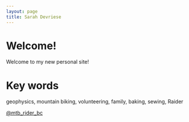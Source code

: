 ```yaml
---
layout: page
title: Sarah Devriese
---
```


# Welcome!

Welcome to my new personal site!

# Key words

geophysics, mountain biking, volunteering, family, baking, sewing, Raider

<!-- InstaWidget -->
<a href="https://instawidget.net/v/user/mtb_rider_bc" id="link-3bc855ccf13f4bfee52aaff5bca209a29f8440d829e86a9984161f29d8a4894f">@mtb_rider_bc</a>
<script src="https://instawidget.net/js/instawidget.js?u=3bc855ccf13f4bfee52aaff5bca209a29f8440d829e86a9984161f29d8a4894f&width=300px"></script>
